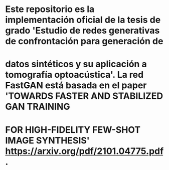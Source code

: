 # Este repositorio es la implementación oficial de la tesis de grado 'Estudio de redes generativas de confrontación para generación de
# datos sintéticos y su aplicación a tomografía optoacústica'. La red FastGAN está basada en el paper 'TOWARDS FASTER AND STABILIZED GAN TRAINING
# FOR HIGH-FIDELITY FEW-SHOT IMAGE SYNTHESIS' https://arxiv.org/pdf/2101.04775.pdf.
